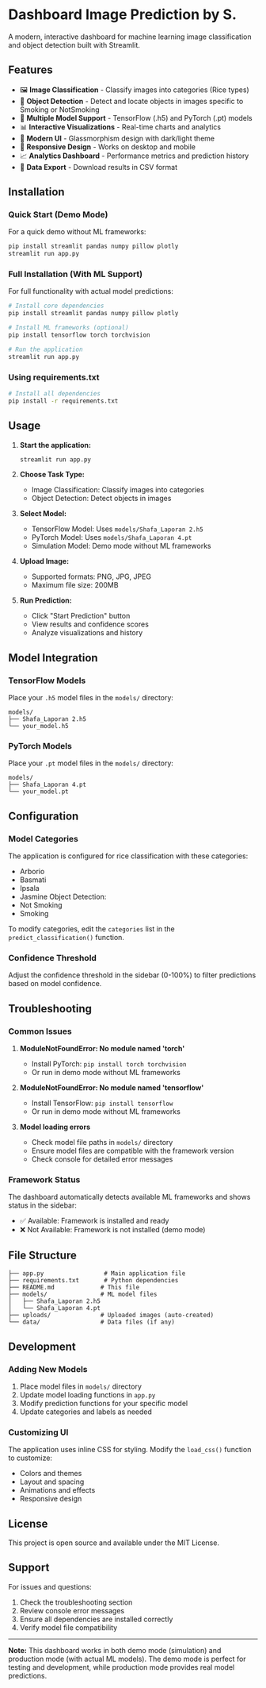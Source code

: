 # Dashboard Image Prediction by S.

A modern, interactive dashboard for machine learning image classification and object detection built with Streamlit.

## Features

- 🖼️ **Image Classification** - Classify images into categories (Rice types)
- 🎯 **Object Detection** - Detect and locate objects in images specific to Smoking or NotSmoking
- 🤖 **Multiple Model Support** - TensorFlow (.h5) and PyTorch (.pt) models
- 📊 **Interactive Visualizations** - Real-time charts and analytics
- 🎨 **Modern UI** - Glassmorphism design with dark/light theme
- 📱 **Responsive Design** - Works on desktop and mobile
- 📈 **Analytics Dashboard** - Performance metrics and prediction history
- 💾 **Data Export** - Download results in CSV format

## Installation

### Quick Start (Demo Mode)

For a quick demo without ML frameworks:

```bash
pip install streamlit pandas numpy pillow plotly
streamlit run app.py
```

### Full Installation (With ML Support)

For full functionality with actual model predictions:

```bash
# Install core dependencies
pip install streamlit pandas numpy pillow plotly

# Install ML frameworks (optional)
pip install tensorflow torch torchvision

# Run the application
streamlit run app.py
```

### Using requirements.txt

```bash
# Install all dependencies
pip install -r requirements.txt

```

## Usage

1. **Start the application:**
   ```bash
   streamlit run app.py
   ```

2. **Choose Task Type:**
   - Image Classification: Classify images into categories
   - Object Detection: Detect objects in images

3. **Select Model:**
   - TensorFlow Model: Uses `models/Shafa_Laporan 2.h5`
   - PyTorch Model: Uses `models/Shafa_Laporan 4.pt`
   - Simulation Model: Demo mode without ML frameworks

4. **Upload Image:**
   - Supported formats: PNG, JPG, JPEG
   - Maximum file size: 200MB

5. **Run Prediction:**
   - Click "Start Prediction" button
   - View results and confidence scores
   - Analyze visualizations and history

## Model Integration

### TensorFlow Models
Place your `.h5` model files in the `models/` directory:
```
models/
├── Shafa_Laporan 2.h5
└── your_model.h5
```

### PyTorch Models
Place your `.pt` model files in the `models/` directory:
```
models/
├── Shafa_Laporan 4.pt
└── your_model.pt
```

## Configuration

### Model Categories
The application is configured for rice classification with these categories:
- Arborio
- Basmati
- Ipsala
- Jasmine
Object Detection:
- Not Smoking
- Smoking

To modify categories, edit the `categories` list in the `predict_classification()` function.

### Confidence Threshold
Adjust the confidence threshold in the sidebar (0-100%) to filter predictions based on model confidence.

## Troubleshooting

### Common Issues

1. **ModuleNotFoundError: No module named 'torch'**
   - Install PyTorch: `pip install torch torchvision`
   - Or run in demo mode without ML frameworks

2. **ModuleNotFoundError: No module named 'tensorflow'**
   - Install TensorFlow: `pip install tensorflow`
   - Or run in demo mode without ML frameworks

3. **Model loading errors**
   - Check model file paths in `models/` directory
   - Ensure model files are compatible with the framework version
   - Check console for detailed error messages

### Framework Status

The dashboard automatically detects available ML frameworks and shows status in the sidebar:
- ✅ Available: Framework is installed and ready
- ❌ Not Available: Framework is not installed (demo mode)

## File Structure

```
├── app.py                 # Main application file
├── requirements.txt       # Python dependencies
├── README.md             # This file
├── models/               # ML model files
│   ├── Shafa_Laporan 2.h5
│   └── Shafa_Laporan 4.pt
├── uploads/              # Uploaded images (auto-created)
└── data/                 # Data files (if any)
```

## Development

### Adding New Models

1. Place model files in `models/` directory
2. Update model loading functions in `app.py`
3. Modify prediction functions for your specific model
4. Update categories and labels as needed

### Customizing UI

The application uses inline CSS for styling. Modify the `load_css()` function to customize:
- Colors and themes
- Layout and spacing
- Animations and effects
- Responsive design

## License

This project is open source and available under the MIT License.

## Support

For issues and questions:
1. Check the troubleshooting section
2. Review console error messages
3. Ensure all dependencies are installed correctly
4. Verify model file compatibility

---

**Note:** This dashboard works in both demo mode (simulation) and production mode (with actual ML models). The demo mode is perfect for testing and development, while production mode provides real model predictions.
